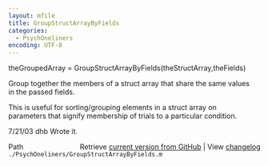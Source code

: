 ```yaml
---
layout: mfile
title: GroupStructArrayByFields
categories:
  - PsychOneliners
encoding: UTF-8
---
```


theGroupedArray = GroupStructArrayByFields(theStructArray,theFields)  

Group together the members of a struct array that share the same values  
in the passed fields.  

This is useful for sorting/grouping elements in a struct array on  
parameters that signify membership of trials to a particular condition.  

7/21/03  dhb  Wrote it.  


<div class="code_header" style="text-align:right;">
  <span style="float:left;">Path&nbsp;&nbsp;</span> <span class="counter">Retrieve <a href=
  "https://raw.github.com/Psychtoolbox-3/Psychtoolbox-3/beta/./PsychOneliners/GroupStructArrayByFields.m">current version from GitHub</a> | View <a href=
  "https://github.com/Psychtoolbox-3/Psychtoolbox-3/commits/beta/./PsychOneliners/GroupStructArrayByFields.m">changelog</a></span>
</div>
<div class="code">
  <code>./PsychOneliners/GroupStructArrayByFields.m</code>
</div>
